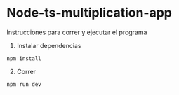 # Node-ts-multiplication-app

Instrucciones para correr y ejecutar el programa

1. Instalar dependencias

````
npm install
````
2. Correr

````
npm run dev
```` 
